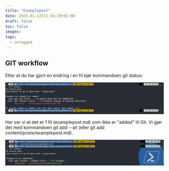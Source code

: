 ```yaml
---
title: "Examplepost"
date: 2023-01-22T21:54:20+01:00
draft: false
toc: false
images:
tags:
  - untagged
---
```


## GIT workflow

Etter at du har gjort en endring i en fil kjør kommandoen git status:

![Example image](docs/images/GitStatus.png)

Her ser vi at det er 1 fil (examplepost.md) som ikke er "added" til Git. Vi gjør det med kommandoen git add --all (eller git add content/posts/examplepost.md).

![Example image](docs/images/GitAdd.png)